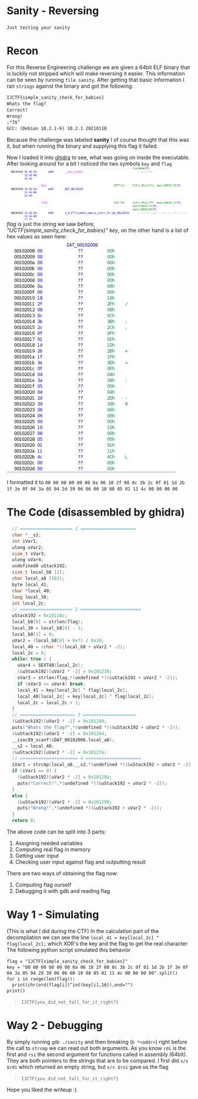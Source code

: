 # Sanity - Reversing

`Just testing your sanity`

# Recon
For this Reverse Engineering challenge we are given a 64bit ELF binary that is luckily not stripped which will make reversing it easier.
This information can be seen by running `file sanity`.
After getting that basic information I ran `strings` against the binary and got the following.
```txt
IJCTF{simple_sanity_check_for_babies}
Whats the flag?
Correct!
Wrong!
;*3$"
GCC: (Debian 10.2.1-6) 10.2.1 20210110
```
Because the challenge was labeled **sanity** I of course thought that this was it, but when running the binary and supplying this flag it failed.

Now I loaded it into [ghidra](https://github.com/NationalSecurityAgency/ghidra) to see, what was going on inside the executable.
After looking around for a bit I noticed the two symbols `key` and `flag`
![key_flag](./ghidra_view_flag_key.png)
_flag_ is just the string we saw before, _"IJCTF{simple_sanity_check_for_babies}"_
_key_, on the other hand is a list of hex values as seen here:
![key_hex_vals](./key_hex_values.png)

I formatted it to `00 00 00 00 00 00 0a 06 18 2f 08 0c 3b 2c 0f 01 1d 2b 1f 3e 0f 04 3a 05 04 2d 39 06 06 00 10 08 05 01 11 4c 00 00 00 00`

# The Code (disassembled by ghidra)
```c
  // ==================== 1 =====================
  char *__s2;
  int iVar1;
  ulong uVar2;
  size_t sVar3;
  ulong uVar4;
  undefined8 uStack192;
  size_t local_b8 [2];
  char local_a8 [103];
  byte local_41;
  char *local_40;
  long local_38;
  int local_2c;
  // ==================== 2 =======================
  uStack192 = 0x10118c;
  local_b8[0] = strlen(flag);
  local_38 = local_b8[0] - 1;
  local_b8[1] = 0;
  uVar2 = (local_b8[0] + 0xf) / 0x10;
  local_40 = (char *)(local_b8 + uVar2 * -2);
  local_2c = 0;
  while( true ) {
    uVar4 = SEXT48(local_2c);
    (&uStack192)[uVar2 * -2] = 0x101238;
    sVar3 = strlen(flag,*(undefined *)(&uStack192 + uVar2 * -2));
    if (sVar3 <= uVar4) break;
    local_41 = key[local_2c] ^ flag[local_2c];
    local_40[local_2c] = key[local_2c] ^ flag[local_2c];
    local_2c = local_2c + 1;
  }
  // ===================== 3 ====================
  (&uStack192)[uVar2 * -2] = 0x101249;
  puts("Whats the flag?",*(undefined *)(&uStack192 + uVar2 * -2));
  (&uStack192)[uVar2 * -2] = 0x101264;
  __isoc99_scanf(&DAT_00102066,local_a8);
  __s2 = local_40;
  (&uStack192)[uVar2 * -2] = 0x10127a;
  // ====================== 4 =====================
  iVar1 = strcmp(local_a8,__s2,*(undefined *)(&uStack192 + uVar2 * -2));
  if (iVar1 == 0) {
    (&uStack192)[uVar2 * -2] = 0x10128a;
    puts("Correct!",*(undefined *)(&uStack192 + uVar2 * -2));
  }
  else {
    (&uStack192)[uVar2 * -2] = 0x101298;
    puts("Wrong!",*(undefined *)(&uStack192 + uVar2 * -2));
  }
  return 0;
```
The above code can be split into 3 parts:
 1. Assigning needed variables
 2. Computing real flag in memory
 3. Getting user input
 4. Checking user input against flag and outputting result

There are two ways of obtaining the flag now:
  1. Computing flag ourself
  2. Debugging it with gdb and reading flag

# Way 1 - Simulating
(This is what I did during the CTF)
In the calculation part of the decompilation we can see the line
`local_41 = key[local_2c] ^ flag[local_2c];`
which XOR's the key and the flag to get the real character
The following python script simulated this behavior
```python3
flag = "IJCTF{simple_sanity_check_for_babies}"
key = "00 00 00 00 00 00 0a 06 18 2f 08 0c 3b 2c 0f 01 1d 2b 1f 3e 0f 04 3a 05 04 2d 39 06 06 00 10 08 05 01 11 4c 00 00 00 00".split()
for i in range(len(flag)):
  print(chr(ord(flag[i])^int(key[i],16)),end="")
print()
```
> `IJCTF{you_did_not_fall_for_it_right?}`

# Way 2 - Debugging
By simply running `gdb ./sanity` and then breaking (`b *<addr>`) right before the call to `strcmp` we can read out both arguments. 
As you know `rdi` is the first and `rsi` the second argument for functions called in assembly (64bit). They are both pointers to the strings that are to be compared. I first did `x/s $rdi` which returned an empty string, but `x/s $rsi` gave us the flag 
> `IJCTF{you_did_not_fall_for_it_right?}`

Hope you liked the writeup :)

